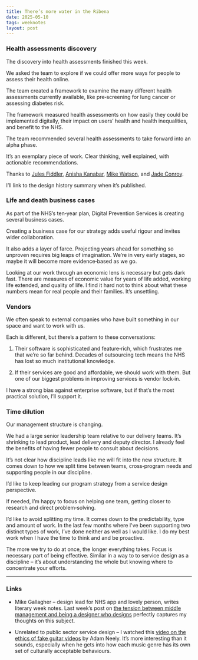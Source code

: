```yaml
---
title: There’s more water in the Ribena
date: 2025-05-10
tags: weeknotes
layout: post
---
```


### Health assessments discovery

The discovery into health assessments finished this week.

We asked the team to explore if we could offer more ways for people to assess their health online.

The team created a framework to examine the many different health assessments currently available, like pre‑screening for lung cancer or assessing diabetes risk.

The framework measured health assessments on how easily they could be implemented digitally, their impact on users’ health and health inequalities, and benefit to the NHS.

The team recommended several health assessments to take forward into an alpha phase.

It’s an exemplary piece of work. Clear thinking, well explained, with actionable recommendations.

Thanks to [Jules Fiddler](https://www.linkedin.com/in/juliefidlerrawcoachingltd/), [Anisha Kanabar](https://www.linkedin.com/in/anishakanabar/), [Mike Watson](https://www.linkedin.com/in/michael-watson-ph-d-797a07a1/), and [Jade Conroy](https://www.linkedin.com/in/jade-conroy-855839111/).

I’ll link to the design history summary when it’s published.

### Life and death business cases

As part of the NHS’s ten‑year plan, Digital Prevention Services is creating several business cases.

Creating a business case for our strategy adds useful rigour and invites wider collaboration.

It also adds a layer of farce. Projecting years ahead for something so unproven requires big leaps of imagination. We’re in very early stages, so maybe it will become more evidence‑based as we go.

Looking at our work through an economic lens is necessary but gets dark fast. There are measures of economic value for years of life added, working life extended, and quality of life. I find it hard not to think about what these numbers mean for real people and their families. It’s unsettling.

### Vendors

We often speak to external companies who have built something in our space and want to work with us.

Each is different, but there’s a pattern to these conversations:

1. Their software is sophisticated and feature‑rich, which frustrates me that we’re so far behind. Decades of outsourcing tech means the NHS has lost so much institutional knowledge.

2. If their services are good and affordable, we should work with them. But one of our biggest problems in improving services is vendor lock‑in.

I have a strong bias against enterprise software, but if that’s the most practical solution, I’ll support it.

### Time dilution

Our management structure is changing.

We had a large senior leadership team relative to our delivery teams. It’s shrinking to lead product, lead delivery and deputy director. I already feel the benefits of having fewer people to consult about decisions.

It’s not clear how discipline leads like me will fit into the new structure. It comes down to how we split time between teams, cross‑program needs and supporting people in our discipline.

I’d like to keep leading our program strategy from a service design perspective.

If needed, I’m happy to focus on helping one team, getting closer to research and direct problem‑solving.

I’d like to avoid splitting my time. It comes down to the predictability, type and amount of work. In the last few months where I've been supporting two distinct types of work, I’ve done neither as well as I would like. I do my best work when I have the time to think and and be proactive.

The more we try to do at once, the longer everything takes. Focus is necessary part of being effective. Similar in a way to to service design as a discipline – it’s about understanding the whole but knowing where to concentrate your efforts.

---

### Links

- Mike Gallagher – design lead for NHS app and lovely person, writes literary week notes. Last week’s post on [the tension between middle management and being a designer who designs](https://mikegallagher.org/weeknote-wc-28-april-2025/) perfectly captures my thoughts on this subject.

- Unrelated to public sector service design – I watched this [video on the ethics of fake guitar videos](https://youtu.be/R1QEV9euGAg?si=HjqDPdZryCp9cb9E) by Adam Neely. It’s more interesting than it sounds, especially when he gets into how each music genre has its own set of culturally acceptable behaviours.
